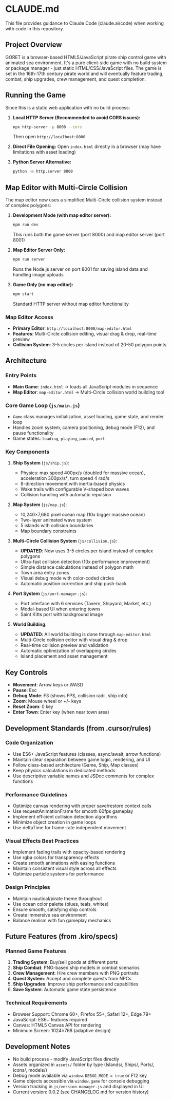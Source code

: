 # CLAUDE.md

This file provides guidance to Claude Code (claude.ai/code) when working with code in this repository.

## Project Overview

GORET is a browser-based HTML5/JavaScript pirate ship control game with animated sea environment. It's a pure client-side game with no build system or package manager - just static HTML/CSS/JavaScript files. The game is set in the 16th-17th century pirate world and will eventually feature trading, combat, ship upgrades, crew management, and quest completion.

## Running the Game

Since this is a static web application with no build process:

1. **Local HTTP Server (Recommended to avoid CORS issues):**
   ```bash
   npx http-server -p 8000 --cors
   ```
   Then open `http://localhost:8000`

2. **Direct File Opening:**
   Open `index.html` directly in a browser (may have limitations with asset loading)

3. **Python Server Alternative:**
   ```bash
   python -m http.server 8000
   ```

## Map Editor with Multi-Circle Collision

The map editor now uses a simplified Multi-Circle collision system instead of complex polygons:

1. **Development Mode (with map editor server):**
   ```bash
   npm run dev
   ```
   This runs both the game server (port 8000) and map editor server (port 8001)

2. **Map Editor Server Only:**
   ```bash
   npm run server
   ```
   Runs the Node.js server on port 8001 for saving island data and handling image uploads

3. **Game Only (no map editor):**
   ```bash
   npm start
   ```
   Standard HTTP server without map editor functionality

### Map Editor Access
- **Primary Editor**: `http://localhost:8000/map-editor.html`
- **Features**: Multi-Circle collision editing, visual drag & drop, real-time preview
- **Collision System**: 3-5 circles per island instead of 20-50 polygon points

## Architecture

### Entry Points
- **Main Game**: `index.html` → loads all JavaScript modules in sequence
- **Map Editor**: `map-editor.html` → Multi-Circle collision world building tool

### Core Game Loop (`js/main.js`)
- `Game` class manages initialization, asset loading, game state, and render loop
- Handles zoom system, camera positioning, debug mode (F12), and pause functionality
- Game states: `loading`, `playing`, `paused`, `port`

### Key Components

1. **Ship System** (`js/ship.js`):
   - Physics: max speed 400px/s (doubled for massive ocean), acceleration 300px/s², turn speed 4 rad/s
   - 8-direction movement with inertia-based physics
   - Wake trails with configurable V-shaped bow waves
   - Collision handling with automatic repulsion

2. **Map System** (`js/map.js`):
   - 10,240×7,680 pixel ocean map (10x bigger massive ocean)
   - Two-layer animated wave system
   - 5 islands with collision boundaries
   - Map boundary constraints

3. **Multi-Circle Collision System** (`js/collision.js`):
   - **UPDATED**: Now uses 3-5 circles per island instead of complex polygons
   - Ultra-fast collision detection (10x performance improvement)
   - Simple distance calculations instead of polygon math
   - Town area entry zones
   - Visual debug mode with color-coded circles
   - Automatic position correction and ship push-back

4. **Port System** (`js/port-manager.js`):
   - Port interface with 6 services (Tavern, Shipyard, Market, etc.)
   - Modal-based UI when entering towns
   - Saint Kitts port with background image

5. **World Building**:
   - **UPDATED**: All world building is done through `map-editor.html`
   - Multi-Circle collision editor with visual drag & drop
   - Real-time collision preview and validation
   - Automatic optimization of overlapping circles
   - Island placement and asset management

## Key Controls

- **Movement**: Arrow keys or WASD
- **Pause**: Esc
- **Debug Mode**: F3 (shows FPS, collision radii, ship info)
- **Zoom**: Mouse wheel or +/- keys
- **Reset Zoom**: 0 key
- **Enter Town**: Enter key (when near town area)

## Development Standards (from .cursor/rules)

### Code Organization
- Use ES6+ JavaScript features (classes, async/await, arrow functions)
- Maintain clear separation between game logic, rendering, and UI
- Follow class-based architecture (Game, Ship, Map classes)
- Keep physics calculations in dedicated methods
- Use descriptive variable names and JSDoc comments for complex functions

### Performance Guidelines
- Optimize canvas rendering with proper save/restore context calls
- Use requestAnimationFrame for smooth 60fps gameplay
- Implement efficient collision detection algorithms
- Minimize object creation in game loops
- Use deltaTime for frame-rate independent movement

### Visual Effects Best Practices
- Implement fading trails with opacity-based rendering
- Use rgba colors for transparency effects
- Create smooth animations with easing functions
- Maintain consistent visual style across all effects
- Optimize particle systems for performance

### Design Principles
- Maintain nautical/pirate theme throughout
- Use ocean color palette (blues, teals, whites)
- Ensure smooth, satisfying ship controls
- Create immersive sea environment
- Balance realism with fun gameplay mechanics

## Future Features (from .kiro/specs)

### Planned Game Features
1. **Trading System**: Buy/sell goods at different ports
2. **Ship Combat**: PNG-based ship models in combat scenarios
3. **Crew Management**: Hire crew members with PNG portraits
4. **Quest System**: Accept and complete quests from NPCs
5. **Ship Upgrades**: Improve ship performance and capabilities
6. **Save System**: Automatic game state persistence

### Technical Requirements
- Browser Support: Chrome 60+, Firefox 55+, Safari 12+, Edge 79+
- JavaScript: ES6+ features required
- Canvas: HTML5 Canvas API for rendering
- Minimum Screen: 1024×768 (adaptive design)

## Development Notes

- No build process - modify JavaScript files directly
- Assets organized in `assets/` folder by type (Islands/, Ships/, Ports/, icons/, models/)
- Debug mode available via `window.DEBUG_MODE = true` or F12 key
- Game objects accessible via `window.game` for console debugging
- Version tracking in `js/version-manager.js` and displayed in UI
- Current version: 0.0.2 (see CHANGELOG.md for version history)